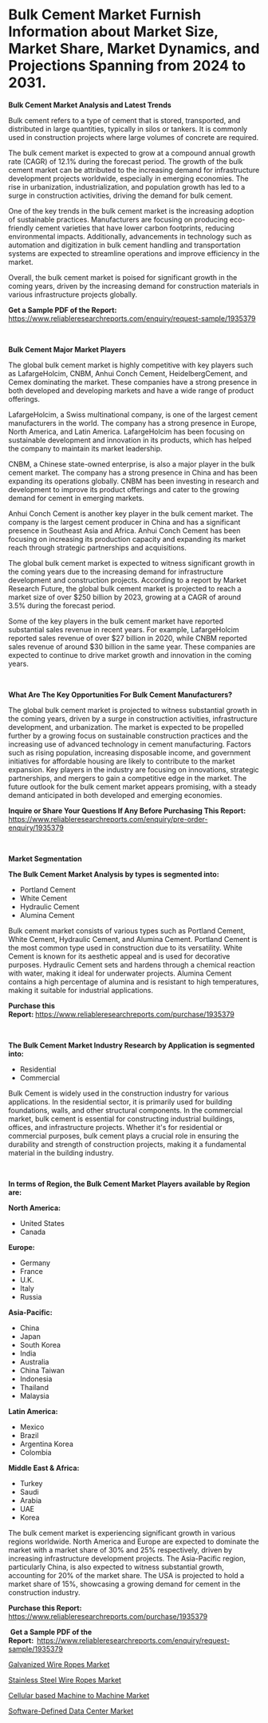 <p><h1>Bulk Cement Market Furnish Information about Market Size, Market Share, Market Dynamics, and Projections Spanning from 2024 to 2031.</h1></p><p><strong>Bulk Cement Market Analysis and Latest Trends</strong></p>
<p><p>Bulk cement refers to a type of cement that is stored, transported, and distributed in large quantities, typically in silos or tankers. It is commonly used in construction projects where large volumes of concrete are required. </p><p>The bulk cement market is expected to grow at a compound annual growth rate (CAGR) of 12.1% during the forecast period. The growth of the bulk cement market can be attributed to the increasing demand for infrastructure development projects worldwide, especially in emerging economies. The rise in urbanization, industrialization, and population growth has led to a surge in construction activities, driving the demand for bulk cement.</p><p>One of the key trends in the bulk cement market is the increasing adoption of sustainable practices. Manufacturers are focusing on producing eco-friendly cement varieties that have lower carbon footprints, reducing environmental impacts. Additionally, advancements in technology such as automation and digitization in bulk cement handling and transportation systems are expected to streamline operations and improve efficiency in the market.</p><p>Overall, the bulk cement market is poised for significant growth in the coming years, driven by the increasing demand for construction materials in various infrastructure projects globally.</p></p>
<p><strong>Get a Sample PDF of the Report:&nbsp;</strong> <a href="https://www.reliableresearchreports.com/enquiry/request-sample/1935379">https://www.reliableresearchreports.com/enquiry/request-sample/1935379</a></p>
<p>&nbsp;</p>
<p><strong>Bulk Cement Major Market Players</strong></p>
<p><p>The global bulk cement market is highly competitive with key players such as LafargeHolcim, CNBM, Anhui Conch Cement, HeidelbergCement, and Cemex dominating the market. These companies have a strong presence in both developed and developing markets and have a wide range of product offerings.</p><p>LafargeHolcim, a Swiss multinational company, is one of the largest cement manufacturers in the world. The company has a strong presence in Europe, North America, and Latin America. LafargeHolcim has been focusing on sustainable development and innovation in its products, which has helped the company to maintain its market leadership.</p><p>CNBM, a Chinese state-owned enterprise, is also a major player in the bulk cement market. The company has a strong presence in China and has been expanding its operations globally. CNBM has been investing in research and development to improve its product offerings and cater to the growing demand for cement in emerging markets.</p><p>Anhui Conch Cement is another key player in the bulk cement market. The company is the largest cement producer in China and has a significant presence in Southeast Asia and Africa. Anhui Conch Cement has been focusing on increasing its production capacity and expanding its market reach through strategic partnerships and acquisitions.</p><p>The global bulk cement market is expected to witness significant growth in the coming years due to the increasing demand for infrastructure development and construction projects. According to a report by Market Research Future, the global bulk cement market is projected to reach a market size of over $250 billion by 2023, growing at a CAGR of around 3.5% during the forecast period.</p><p>Some of the key players in the bulk cement market have reported substantial sales revenue in recent years. For example, LafargeHolcim reported sales revenue of over $27 billion in 2020, while CNBM reported sales revenue of around $30 billion in the same year. These companies are expected to continue to drive market growth and innovation in the coming years.</p></p>
<p>&nbsp;</p>
<p><strong>What Are The Key Opportunities For Bulk Cement Manufacturers?</strong></p>
<p><p>The global bulk cement market is projected to witness substantial growth in the coming years, driven by a surge in construction activities, infrastructure development, and urbanization. The market is expected to be propelled further by a growing focus on sustainable construction practices and the increasing use of advanced technology in cement manufacturing. Factors such as rising population, increasing disposable income, and government initiatives for affordable housing are likely to contribute to the market expansion. Key players in the industry are focusing on innovations, strategic partnerships, and mergers to gain a competitive edge in the market. The future outlook for the bulk cement market appears promising, with a steady demand anticipated in both developed and emerging economies.</p></p>
<p><strong>Inquire or Share Your Questions If Any Before Purchasing This Report:</strong> <a href="https://www.reliableresearchreports.com/enquiry/pre-order-enquiry/1935379">https://www.reliableresearchreports.com/enquiry/pre-order-enquiry/1935379</a></p>
<p>&nbsp;</p>
<p><strong>Market Segmentation</strong></p>
<p><strong>The Bulk Cement Market Analysis by types is segmented into:</strong></p>
<p><ul><li>Portland Cement</li><li>White Cement</li><li>Hydraulic Cement</li><li>Alumina Cement</li></ul></p>
<p><p>Bulk cement market consists of various types such as Portland Cement, White Cement, Hydraulic Cement, and Alumina Cement. Portland Cement is the most common type used in construction due to its versatility. White Cement is known for its aesthetic appeal and is used for decorative purposes. Hydraulic Cement sets and hardens through a chemical reaction with water, making it ideal for underwater projects. Alumina Cement contains a high percentage of alumina and is resistant to high temperatures, making it suitable for industrial applications.</p></p>
<p><strong>Purchase this Report:&nbsp;</strong><a href="https://www.reliableresearchreports.com/purchase/1935379">https://www.reliableresearchreports.com/purchase/1935379</a></p>
<p>&nbsp;</p>
<p><strong>The Bulk Cement Market Industry Research by Application is segmented into:</strong></p>
<p><ul><li>Residential</li><li>Commercial</li></ul></p>
<p><p>Bulk Cement is widely used in the construction industry for various applications. In the residential sector, it is primarily used for building foundations, walls, and other structural components. In the commercial market, bulk cement is essential for constructing industrial buildings, offices, and infrastructure projects. Whether it's for residential or commercial purposes, bulk cement plays a crucial role in ensuring the durability and strength of construction projects, making it a fundamental material in the building industry.</p></p>
<p>&nbsp;</p>
<p><strong>In terms of Region, the Bulk Cement Market Players available by Region are:</strong></p>
<p>
    <p> <strong> North America: </strong>
        <ul>
            <li>United States</li>
            <li>Canada</li>
        </ul>
        </p> 
    <p> <strong> Europe: </strong>
        <ul>
            <li>Germany</li>
            <li>France</li>
            <li>U.K.</li>
            <li>Italy</li>
            <li>Russia</li>
        </ul>
        </p> 
    <p> <strong> Asia-Pacific: </strong>
        <ul>
            <li>China</li>
            <li>Japan</li>
            <li>South Korea</li>
            <li>India</li>
            <li>Australia</li>
            <li>China Taiwan</li>
            <li>Indonesia</li>
            <li>Thailand</li>
            <li>Malaysia</li>
        </ul>
        </p> 
    <p> <strong> Latin America: </strong>
        <ul>
            <li>Mexico</li>
            <li>Brazil</li>
            <li>Argentina Korea</li>
            <li>Colombia</li>
        </ul>
        </p> 
    <p> <strong> Middle East & Africa: </strong>
        <ul>
            <li>Turkey</li>
            <li>Saudi</li>
            <li>Arabia</li>
            <li>UAE</li>
            <li>Korea</li>
        </ul>
    </p>
    </p>
<p><p>The bulk cement market is experiencing significant growth in various regions worldwide. North America and Europe are expected to dominate the market with a market share of 30% and 25% respectively, driven by increasing infrastructure development projects. The Asia-Pacific region, particularly China, is also expected to witness substantial growth, accounting for 20% of the market share. The USA is projected to hold a market share of 15%, showcasing a growing demand for cement in the construction industry.</p></p>
<p><strong>Purchase this Report: </strong><a href="https://www.reliableresearchreports.com/purchase/1935379">https://www.reliableresearchreports.com/purchase/1935379</a></p>
<p>&nbsp;<strong>Get a Sample PDF of the Report:&nbsp;&nbsp;</strong><a href="https://www.reliableresearchreports.com/enquiry/request-sample/1935379">https://www.reliableresearchreports.com/enquiry/request-sample/1935379</a></p>
<p><strong></strong></p>
<p><p><a href="https://github.com/johnbach50/Market-Research-Report-List-2/blob/main/galvanized-wire-ropes-market.md">Galvanized Wire Ropes Market</a></p><p><a href="https://github.com/pjcfca/Market-Research-Report-List-1/blob/main/stainless-steel-wire-ropes-market.md">Stainless Steel Wire Ropes Market</a></p><p><a href="https://issuu.com/reportprime-2/docs/cellular-based-machine-to-machine-market-size-2030">Cellular based Machine to Machine Market</a></p><p><a href="https://issuu.com/reportprime-2/docs/software-defined-data-center-market-size-2030.pptx">Software-Defined Data Center Market</a></p></p>